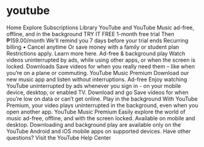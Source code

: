 # youtube
 Home Explore Subscriptions Library  YouTube and YouTube Music ad-free, offline, and in the background  TRY IT FREE 1-month free trial Then ₱159.00/month We'll remind you 7 days before your trial ends Recurring billing • Cancel anytime Or save money with a family or student plan Restrictions apply. Learn more here.  Ad-free &amp; background play Watch videos uninterrupted by ads, while using other apps, or when the screen is locked.  Downloads Save videos for when you really need them – like when you’re on a plane or commuting.  YouTube Music Premium Download our new music app and listen without interruptions. Ad-free Enjoy watching YouTube uninterrupted by ads whenever you sign in - on your mobile device, desktop, or enabled TV.  Download and go Save videos for when you’re low on data or can’t get online.  Play in the background With YouTube Premium, your video plays uninterrupted in the background, even when you open another app.  YouTube Music Premium Easily explore the world of music ad-free, offline, and with the screen locked. Available on mobile and desktop.  Downloading and background play are available only on the YouTube Android and iOS mobile apps on supported devices.  Have other questions?  Visit the YouTube Help Center
